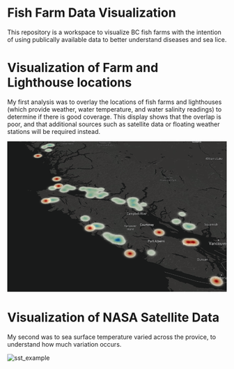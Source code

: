 # Fish Farm Data Visualization

This repository is a workspace to visualize BC fish farms with the intention of using publically available data to better understand diseases and sea lice.

# Visualization of Farm and Lighthouse locations

My first analysis was to overlay the locations of fish farms and lighthouses (which provide weather, water temperature, and water salinity readings) to determine if there is good coverage. This display shows that the overlap is poor, and that additional sources such as satellite data or floating weather stations will be required instead.

![Blue represents fish farms, Red represents Lighthouses](/images/farm-lighthouse-locations.png?raw=true "Fish farm and lighthouse locations")

# Visualization of NASA Satellite Data

My second was to sea surface temperature varied across the provice, to understand how much variation occurs. 

![sst_example](https://user-images.githubusercontent.com/2029528/162269381-ac0177b3-d000-4ae3-bb2f-0506bdf8a5d4.PNG)
